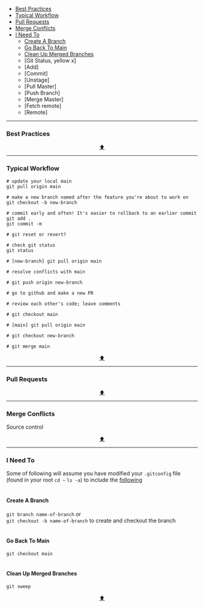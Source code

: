 - [Best Practices](#best-practices)
- [Typical Workflow](#typical-workflow)
- [Pull Requests](#pull-requests)
- [Merge Conflicts](#merge-conflicts)
- [I Need To](#i-need-to)
  - [Create A Branch](#create-a-branch)
  - [Go Back To Main](#go-back-to-main)
  - [Clean Up Merged Branches](#clean-up-merged-branches)
  - [Git Status, yellow x]
  - [Add]
  - [Commit]
  - [Unstage]
  - [Pull Master]
  - [Push Branch]
  - [Merge Master]
  - [Fetch remote]
  - [Remote]

---

### Best Practices

<p align="center"><a href="#top">⬆</a></p>

---

### Typical Workflow

```
# update your local main
git pull origin main

# make a new branch named after the feature you're about to work on
git checkout -b new-branch

# commit early and often! It's easier to rollback to an earlier commit
git add .
git commit -m 

# git reset or revert?

# check git status
git status

# [new-branch] git pull origin main

# resolve conflicts with main

# git push origin new-branch

# go to github and make a new PR

# review each other's code; leave comments

# git checkout main

# [main] git pull origin main

# git checkout new-branch

# git merge main
```

<p align="center"><a href="#top">⬆</a></p>

---

### Pull Requests

<p align="center"><a href="#top">⬆</a></p>

---


### Merge Conflicts

Source control

<p align="center"><a href="#top">⬆</a></p>

---

### I Need To
Some of following will assume you have modified your `.gitconfig` file (found in your root `cd ~` `ls -a`) to include the [following](https://github.com/ssaunier/dotfiles/blob/master/gitconfig) <br><br>

#### Create A Branch
`git branch name-of-branch` or <br>
`git checkout -b name-of-branch` to create and checkout the branch <br><br>

#### Go Back To Main
`git checkout main` <br><br>

#### Clean Up Merged Branches
`git sweep`

<p align="center"><a href="#top">⬆</a></p>
